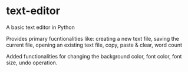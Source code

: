 # text-editor
A basic text editor in Python

Provides primary fucntionalities like: creating a new text file, saving the current file, opening an existing text file, copy, paste & clear, word count

Added functionalities for changing the background color, font color, font size, undo operation.
